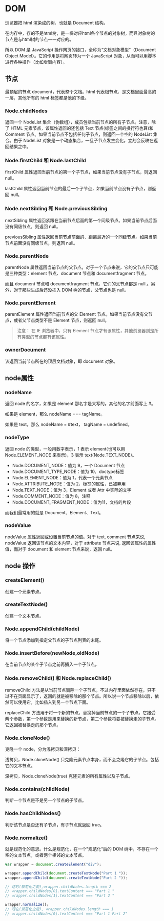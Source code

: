 # DOM
浏览器把 html 渲染成的树，也就是 Document 结构。

在内存中，存的不是html树，是一棵对应html各个节点的对象树，而且对象树的节点是与html树的节点一一对应的。

所以 DOM 是 JavaScript 操作网页的接口，全称为“文档对象模型”（Document Object Model）。它的作用是将网页转为一个 JavaScript 对象，从而可以用脚本进行各种操作（比如增删内容）。

## 节点
最顶层的节点 document，代表整个文档。html 代表根节点，是文档里面最高的一层，其他所有的 html 标签都是他的下级。

### Node.childNodes
返回一个 NodeList 集合（伪数组），成员包括当前节点的所有子节点。注意，除了 HTML 元素节点，该属性返回的还包括 Text 节点(标签之间的换行符也算)和 Comment 节点。如果当前节点不包括任何子节点，则返回一个空的 NodeList 集合。由于 NodeList 对象是一个动态集合，一旦子节点发生变化，立刻会反映在返回结果之中。

### Node.firstChild 和 Node.lastChild
firstChild 属性返回当前节点的第一个子节点，如果当前节点没有子节点，则返回 null。

lastChild 属性返回当前节点的最后一个子节点，如果当前节点没有子节点，则返回 null。

### Node.nextSibling 和 Node.previousSibling
nextSibling 属性返回紧跟在当前节点后面的第一个同级节点。如果当前节点后面没有同级节点，则返回 null。

previousSibling 属性返回当前节点前面的、距离最近的一个同级节点。如果当前节点前面没有同级节点，则返回 null。

### Node.parentNode
parentNode 属性返回当前节点的父节点。对于一个节点来说，它的父节点只可能是三种类型：element 节点、document 节点和 documentfragment 节点。

而且 document 节点和 documentfragment 节点，它们的父节点都是 null 。另外，对于那些生成后还没插入 DOM 树的节点，父节点也是 null。

### Node.parentElement
parentElement 属性返回当前节点的父 Element 节点。如果当前节点没有父节点，或者父节点类型不是 Element 节点，则返回 null。

> 注意： 在 IE 浏览器中，只有 Element 节点才有该属性，其他浏览器则是所有类型的节点都有该属性。

### ownerDocument
该返回当前节点所在的顶层文档对象，即 document 对象。

## node属性
### nodeName
返回 node 的名字，如果是 element 那名字是大写的，其他的名字前面写上 #。

如果是 element，那么 nodeName === tagName。

如果是 text，那么 nodeName = #text， tagName = undefined。

### nodeType
返回 node 的类型，一般用数字表示，1 表示 element(也可以用 Node.ELEMENT_NODE 来表示)，3 表示 text(Node.TEXT_NODE)。

* Node.DOCUMENT_NODE：值为 9，一个 Document 节点
* Node.DOCUMENT_TYPE_NODE：值为 10，doctype标签
* Node.ELEMENT_NODE：值为 1，代表一个元素节点
* Node.ATTRIBUTE_NODE：值为 2，标签的属性，已被弃用
* Node.TEXT_NODE：值为 3，Element 或者 Attr 中实际的文字
* Node.COMMENT_NODE：值为 8，注释
* Node.DOCUMENT_FRAGMENT_NODE：值为11，文档的片段

而我们最常用的就是 Document、Element、Text。

### nodeValue
nodeValue 属性返回或设置当前节点的值。对于 text, comment 节点来说, nodeValue 返回该节点的文本内容，对于 attribute 节点来说, 返回该属性的属性值，而对于 document 和 element 节点来说，返回 null。

## node 操作
### createElement()
创建一个元素节点。

### createTextNode()
创建一个文本节点。

### Node.appendChild(childNode)
将一个节点添加到指定父节点的子节点列表的末尾。

### Node.insertBefore(newNode,oldNode)
在当前节点的某个子节点之前再插入一个子节点。

### Node.removeChild() 和 Node.replaceChild()
removeChild 方法是从当前节点删除一个子节点，不过内存里面依然存在，只不过不在页面显示了，返回的就是被移除的那个节点。所以说一个节点移除以后，依然可以使用它，比如插入到另一个节点下面。

replaceChild 方法用于将一个新的节点，替换掉当前节点的一个子节点。它接受两个参数，第一个参数是用来替换的新节点，第二个参数将要被替换走的子节点。它返回被替换走的那个节点。

### Node.cloneNode()
克隆一个 node，分为浅拷贝和深拷贝：

浅拷贝，Node.cloneNode() 只克隆元素节点本身，而不会克隆它的子节点。包括它的文本节点。

深拷贝，Node.cloneNode(true) 克隆元素的所有属性以及子节点。

### Node.contains(childNode)
判断一个节点是不是另一个节点的子节点。

### Node.hasChildNodes()
判断该节点是否还有子节点，有子节点就返回 true。

### Node.normalize()
就是规范化的意思。什么是规范化，在一个"规范化"后的 DOM 树中，不存在一个空的文本节点，或者两个相邻的文本节点。

``` js
var wrapper = document.createElement("div");

wrapper.appendChild(document.createTextNode("Part 1 "));
wrapper.appendChild(document.createTextNode("Part 2 "));

// 这时(规范化之前),wrapper.childNodes.length === 2
// wrapper.childNodes[0].textContent === "Part 1 "
// wrapper.childNodes[1].textContent === "Part 2 "

wrapper.normalize();
// 现在(规范化之后), wrapper.childNodes.length === 1
// wrapper.childNodes[0].textContent === "Part 1 Part 2"
```
